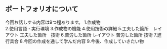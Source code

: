 ポートフォリオについて
--
今回お話しする内容は9つ程あります。
1.作成物<br>
2.使用言語・実行環境
3.作成物の機能
4.使用技術の詳細
5.工夫した箇所　レイアウト
  工夫した箇所　技術
6.苦労した箇所 レイアウト
  苦労した箇所 技術
7.進行具合
8.今回の作成を通して学んだ内容
9.今後、作成していきたい物

